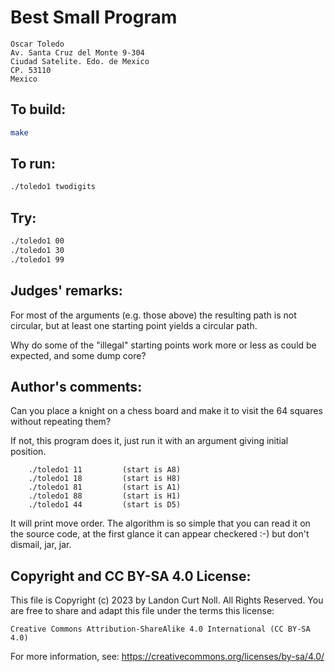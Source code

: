 # Best Small Program

    Oscar Toledo
    Av. Santa Cruz del Monte 9-304
    Ciudad Satelite. Edo. de Mexico
    CP. 53110
    Mexico

## To build:

```sh
make
```

## To run:

```sh
./toledo1 twodigits
```

## Try:

```sh
./toledo1 00
./toledo1 30
./toledo1 99
```

## Judges' remarks:

For most of the arguments (e.g. those above) the resulting path
is not circular, but at least one starting point yields a circular path.

Why do some of the "illegal" starting points work more or less as could
be expected, and some dump core?

## Author's comments:

Can you place a knight on a chess board and make it
to visit the 64 squares without repeating them?

If not, this program does it, just run it with an argument
giving initial position.

        ./toledo1 11         (start is A8)
        ./toledo1 18         (start is H8)
        ./toledo1 81         (start is A1)
        ./toledo1 88         (start is H1)
        ./toledo1 44         (start is D5)

It will print move order. The algorithm is so simple that you can read
it on the source code, at the first glance it can appear checkered :-)
but don't dismail, jar, jar.

## Copyright and CC BY-SA 4.0 License:

This file is Copyright (c) 2023 by Landon Curt Noll.  All Rights Reserved.
You are free to share and adapt this file under the terms this license:

    Creative Commons Attribution-ShareAlike 4.0 International (CC BY-SA 4.0)

For more information, see: https://creativecommons.org/licenses/by-sa/4.0/
